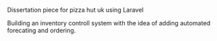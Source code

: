 Dissertation piece for pizza hut uk using Laravel

Building an inventory controll system with the idea of adding automated forecating and ordering.
